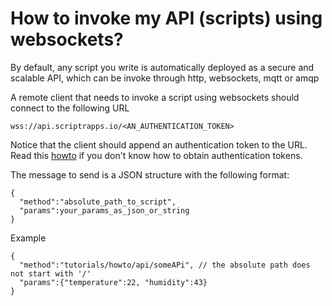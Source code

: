 # How to invoke my API (scripts) using websockets?

By default, any script you write is automatically deployed as a secure and scalable API, which can be invoke through http, websockets, mqtt or amqp

A remote client that needs to invoke a script using websockets should connect to the following URL

```
wss://api.scriptrapps.io/<AN_AUTHENTICATION_TOKEN> 
```

Notice that the client should append an authentication token to the URL. Read this [howto](https://github.com/scriptrdotio/howto/blob/master/api/obtain_auth_token.md) if you don't know how to obtain authentication tokens.

The message to send is a JSON structure with the following format:

```
{
  "method":"absolute_path_to_script",
  "params":your_params_as_json_or_string
}
```

Example

```
{
  "method":"tutorials/howto/api/someAPi", // the absolute path does not start with '/'
  "params":{"temperature":22, "humidity":43}
}
```

